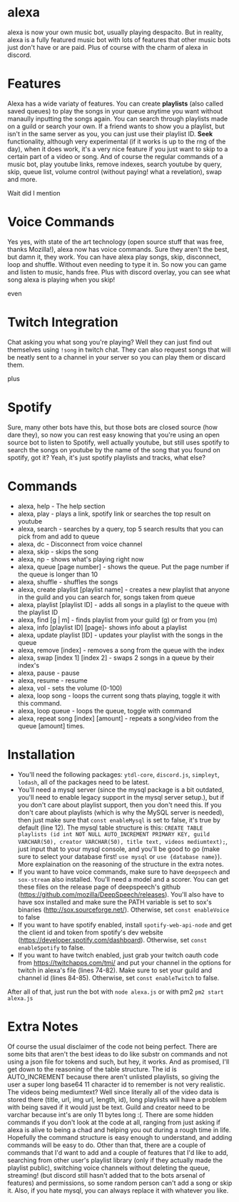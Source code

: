 # alexa
alexa is now your own music bot, usually playing despacito. But in reality, alexa is a fully featured music bot with lots of features that other music bots just don't have or are paid. Plus of course with the charm of alexa in discord. 
# Features
Alexa has a wide variaty of features. You can create **playlists** (also called saved queues) to play the songs in your queue anytime you want without manaully inputting the songs again. You can search through playlists made on a guild or search your own. If a friend wants to show you a playlist, but isn't in the same server as you, you can just use their playlist ID. **Seek** functionality, although very experimental (if it works is up to the rng of the day), when it does work, it's a very nice feature if you just want to skip to a certain part of a video or song. And of course the regular commands of a music bot, play youtube links, remove indexes, search youtube by query, skip, queue list, volume control (without paying! what a revelation), swap and more. 

Wait did I mention
# Voice Commands
Yes yes, with state of the art technology (open source stuff that was free, thanks Mozilla!), alexa now has voice commands. Sure they aren't the best, but damn it, they work. You can have alexa play songs, skip, disconnect, loop and shuffle. Without even needing to type it in. So now you can game and listen to music, hands free. Plus with discord overlay, you can see what song alexa is playing when you skip!

even 
# Twitch Integration
Chat asking you what song you're playing? Well they can just find out themselves using `!song` in twitch chat. They can also request songs that will be neatly sent to a channel in your server so you can play them or discard them. 

plus 
# Spotify
Sure, many other bots have this, but those bots are closed source (how dare they), so now you can rest easy knowing that you're using an open source bot to listen to Spotify, well actually youtube, but still uses spotify to search the songs on youtube by the name of the song that you found on spotify, got it? Yeah, it's just spotify playlists and tracks, what else?

# Commands
- alexa, help - The help section
- alexa, play - plays a link, spotify link or searches the top result on youtube
- alexa, search - searches by a query, top 5 search results that you can pick from and add to queue
- alexa, dc - Disconnect from voice channel
- alexa, skip - skips the song
- alexa, np - shows what's playing right now
- alexa, queue [page number] - shows the queue. Put the page number if the queue is longer than 10
- alexa, shuffle - shuffles the songs
- alexa, create playlist [playlist name] - creates a new playlist that anyone in the guild and you can search for, songs taken from queue
- alexa, playlist [playlist ID] - adds all songs in a playlist to the queue with the playlist ID
- alexa, find [g | m] - finds playlist from your guild (g) or from you (m)
- alexa, info [playlist ID] [page]- shows info about a playlist
- alexa, update playlist [ID] - updates your playlist with the songs in the queue
- alexa, remove [index] - removes a song from the queue with the index
- alexa, swap [index 1] [index 2] - swaps 2 songs in a queue by their index's
- alexa, pause - pause
- alexa, resume - resume
- alexa, vol - sets the volume (0-100)
- alexa, loop song - loops the current song thats playing, toggle it with this command.
- alexa, loop queue - loops the queue, toggle with command
- alexa, repeat song [index] [amount] - repeats a song/video from the queue [amount] times.

# Installation
- You'll need the following packages: `ytdl-core`, `discord.js`, `simpleyt`, `lodash`, all of the packages need to be latest.
- You'll need a mysql server (since the mysql package is a bit outdated, you'll need to enable legacy support in the mysql server setup.), but if you don't care about playlist support, then you don't need this. If you don't care about playlists (which is why the MySQL server is needed), then just make sure that `const enableMysql` is set to false, it's true by default (line 12). 
The mysql table structure is this: `CREATE TABLE playlists (id int NOT NULL AUTO_INCREMENT PRIMARY KEY, guild VARCHAR(50), creator VARCHAR(50), title text, videos mediumtext);`, just input that to your mysql console, and you'll be good to go (make sure to select your database first! `use mysql` or `use {database name}`). More explaination on the reasoning of the structure in the extra notes. 
- If you want to have voice commands, make sure to have `deepspeech` and `sox-stream` also installed. You'll need a model and a scorer. You can get these files on the release page of deepspeech's github (https://github.com/mozilla/DeepSpeech/releases). You'll also have to have sox installed and make sure the PATH variable is set to sox's binaries (http://sox.sourceforge.net/). Otherwise, set `const enableVoice` to false
- If you want to have spotify enabled, install `spotify-web-api-node` and get the client id and token from spotify's dev website (https://developer.spotify.com/dashboard). Otherwise, set `const enableSpotify` to false.
- If you want to have twitch enabled, just grab your twitch oauth code from https://twitchapps.com/tmi/ and put your channel in the options for twitch in alexa's file (lines 74-82). Make sure to set your guild and channel id (lines 84-85). Otherwise, set `const enableTwitch` to false.


After all of that, just run the bot with `node alexa.js` or with pm2 `pm2 start alexa.js`

# Extra Notes
Of course the usual disclaimer of the code not being perfect. There are some bits that aren't the best ideas to do like substr on commands and not using a json file for tokens and such, but hey, it works. And as promised, I'll get down to the reasoning of the table structure. The id is AUTO_INCREMENT because there aren't unlisted playlists, so giving the user a super long base64 11 character id to remember is not very realistic. The videos being mediumtext? Well since literally all of the video data is stored there (title, url, img url, length, id), long playlists will have a problem with being saved if it would just be text. Guild and creator need to be varchar because int's are only 11 bytes long :(. There are some hidden commands if you don't look at the code at all, ranging from just asking if alexa is alive to being a chad and helping you out during a rough time in life. Hopefully the command structure is easy enough to understand, and adding commands will be easy to do. Other than that, there are a couple of commands that I'd want to add and a couple of features that I'd like to add, searching from other user's playlist library (only if they actually made the playlist public), switching voice channels without deleting the queue, streaming! (but discord still hasn't added that to the bots arsenal of features) and permissions, so some random person can't add a song or skip it. Also, if you hate mysql, you can always replace it with whatever you like. 


